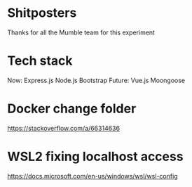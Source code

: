 # Shitposters
Thanks for all the Mumble team for this experiment

# Tech stack
Now:
Express.js
Node.js
Bootstrap
Future:
Vue.js
Moongoose
# Docker change folder 
https://stackoverflow.com/a/66314636
# WSL2 fixing localhost access
https://docs.microsoft.com/en-us/windows/wsl/wsl-config